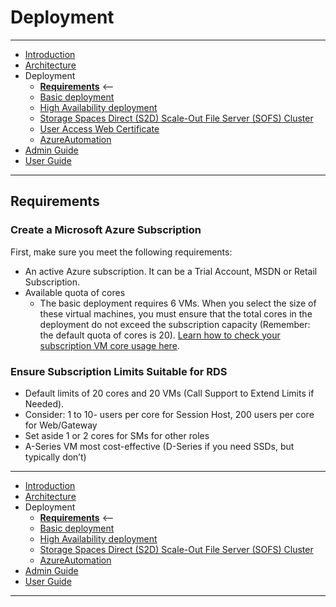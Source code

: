 # Deployment
---
* [Introduction](./README.md)
* [Architecture](./ArchitectureDiagram.md)
* Deployment
    * **[Requirements](./Requirements.md)** <--
    * [Basic deployment](./Deployment-basic.md)
    * [High Availability deployment](./Deployment-HA.md)
    * [Storage Spaces Direct (S2D) Scale-Out File Server (SOFS) Cluster](./S2DFileServer.md)
    * [User Access Web Certificate](./UserAccessWebCert.md)
    * [AzureAutomation](./AzureAutomation.md)
* [Admin Guide](./RemoteDesktopRemoteApp.md)
* [User Guide](./UserGuide.md)
---
## Requirements
### Create a Microsoft Azure Subscription
First, make sure you meet the following requirements:

* An active Azure subscription. It can be a Trial Account, MSDN or Retail Subscription.
* Available quota of cores
  * The basic deployment requires 6 VMs. When you select the size of these virtual machines, you must ensure that the total cores in the deployment do not exceed the subscription capacity (Remember: the default quota of cores is 20). [Learn how to check your subscription VM core usage here](https://blogs.msdn.microsoft.com/madan/2016/10/25/check-azure-resource-manager-arm-vm-core-storage-usage-using-powershell/).
  
### Ensure Subscription Limits Suitable for RDS
* Default limits of 20 cores and 20 VMs (Call Support to Extend Limits if Needed).
* Consider: 1 to 10- users per core for Session Host, 200 users per core for Web/Gateway
* Set aside 1 or 2 cores for SMs for other roles
* A-Series VM most cost-effective (D-Series if you need SSDs, but typically don’t)
---
* [Introduction](./README.md)
* [Architecture](./ArchitectureDiagram.md)
* Deployment
    * **[Requirements](./Requirements.md)** <--
    * [Basic deployment](./Deployment-basic.md)
    * [High Availability deployment](./Deployment-HA.md)
    * [Storage Spaces Direct (S2D) Scale-Out File Server (SOFS) Cluster](./S2DFileServer.md)
    * [AzureAutomation](./AzureAutomation.md)
* [Admin Guide](./RemoteDesktopRemoteApp.md)
* [User Guide](./UserGuide.md)
---
